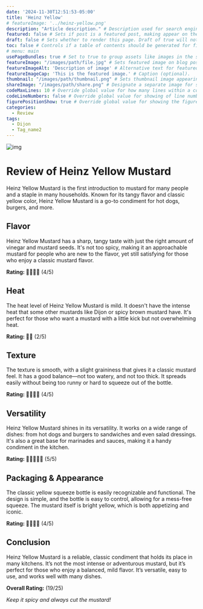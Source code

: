 ```yaml
---
date: '2024-11-30T12:51:53-05:00'
title: 'Heinz Yellow'
# featureImage: '../heinz-yellow.png'
description: "Article description." # Description used for search engine.
featured: false # Sets if post is a featured post, making appear on the home page side bar.
draft: false # Sets whether to render this page. Draft of true will not be rendered.
toc: false # Controls if a table of contents should be generated for first-level links automatically.
# menu: main
usePageBundles: true # Set to true to group assets like images in the same folder as this post.
featureImage: "/images/path/file.jpg" # Sets featured image on blog post.
featureImageAlt: 'Description of image' # Alternative text for featured image.
featureImageCap: 'This is the featured image.' # Caption (optional).
thumbnail: "/images/path/thumbnail.png" # Sets thumbnail image appearing inside card on homepage.
shareImage: "/images/path/share.png" # Designate a separate image for social media sharing.
codeMaxLines: 10 # Override global value for how many lines within a code block before auto-collapsing.
codeLineNumbers: false # Override global value for showing of line numbers within code block.
figurePositionShow: true # Override global value for showing the figure label.
categories:
  - Review
tags:
  - Dijon
  - Tag_name2
---
```


![img](heinz-yellow.png)

# Review of Heinz Yellow Mustard

Heinz Yellow Mustard is the first introduction to mustard for many people and a staple in many households. Known for its tangy flavor and classic yellow color, Heinz Yellow Mustard is a go-to condiment for hot dogs, burgers, and more.

## Flavor
Heinz Yellow Mustard has a sharp, tangy taste with just the right amount of vinegar and mustard seeds. It's not too spicy, making it an approachable mustard for people who are new to the flavor, yet still satisfying for those who enjoy a classic mustard flavor.

**Rating: 🥄🥄🥄🥄** (4/5)

## Heat
The heat level of Heinz Yellow Mustard is mild. It doesn't have the intense heat that some other mustards like Dijon or spicy brown mustard have. It's perfect for those who want a mustard with a little kick but not overwhelming heat.

**Rating: 🥄🥄** (2/5)

## Texture
The texture is smooth, with a slight graininess that gives it a classic mustard feel. It has a good balance—not too watery, and not too thick. It spreads easily without being too runny or hard to squeeze out of the bottle.

**Rating: 🥄🥄🥄🥄** (4/5)

## Versatility
Heinz Yellow Mustard shines in its versatility. It works on a wide range of dishes: from hot dogs and burgers to sandwiches and even salad dressings. It's also a great base for marinades and sauces, making it a handy condiment in the kitchen.

**Rating: 🥄🥄🥄🥄🥄** (5/5)

## Packaging & Appearance
The classic yellow squeeze bottle is easily recognizable and functional. The design is simple, and the bottle is easy to control, allowing for a mess-free squeeze. The mustard itself is bright yellow, which is both appetizing and iconic.

**Rating: 🥄🥄🥄🥄** (4/5)

## Conclusion
Heinz Yellow Mustard is a reliable, classic condiment that holds its place in many kitchens. It’s not the most intense or adventurous mustard, but it’s perfect for those who enjoy a balanced, mild flavor. It’s versatile, easy to use, and works well with many dishes.


**Overall Rating:** (19/25)

*Keep it spicy and always cut the mustard!*